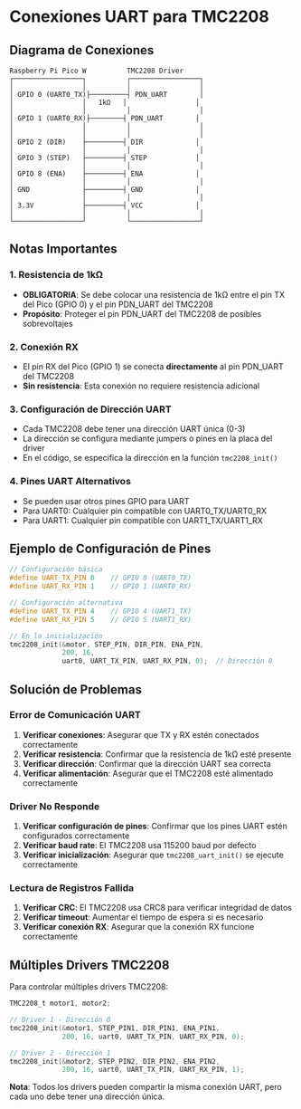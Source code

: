 # Conexiones UART para TMC2208

## Diagrama de Conexiones

```
Raspberry Pi Pico W          TMC2208 Driver
┌─────────────────┐          ┌─────────────────┐
│                 │          │                 │
│ GPIO 0 (UART0_TX)├─────────┤ PDN_UART        │
│                 │   1kΩ   │                 │
│                 │          │                 │
│ GPIO 1 (UART0_RX)├────────┤ PDN_UART        │
│                 │          │                 │
│                 │          │                 │
│ GPIO 2 (DIR)    ├─────────┤ DIR             │
│                 │          │                 │
│ GPIO 3 (STEP)   ├─────────┤ STEP            │
│                 │          │                 │
│ GPIO 8 (ENA)    ├─────────┤ ENA             │
│                 │          │                 │
│ GND             ├─────────┤ GND             │
│                 │          │                 │
│ 3.3V            ├─────────┤ VCC             │
│                 │          │                 │
└─────────────────┘          └─────────────────┘
```

## Notas Importantes

### 1. Resistencia de 1kΩ
- **OBLIGATORIA**: Se debe colocar una resistencia de 1kΩ entre el pin TX del Pico (GPIO 0) y el pin PDN_UART del TMC2208
- **Propósito**: Proteger el pin PDN_UART del TMC2208 de posibles sobrevoltajes

### 2. Conexión RX
- El pin RX del Pico (GPIO 1) se conecta **directamente** al pin PDN_UART del TMC2208
- **Sin resistencia**: Esta conexión no requiere resistencia adicional

### 3. Configuración de Dirección UART
- Cada TMC2208 debe tener una dirección UART única (0-3)
- La dirección se configura mediante jumpers o pines en la placa del driver
- En el código, se especifica la dirección en la función `tmc2208_init()`

### 4. Pines UART Alternativos
- Se pueden usar otros pines GPIO para UART
- Para UART0: Cualquier pin compatible con UART0_TX/UART0_RX
- Para UART1: Cualquier pin compatible con UART1_TX/UART1_RX

## Ejemplo de Configuración de Pines

```c
// Configuración básica
#define UART_TX_PIN 0    // GPIO 0 (UART0_TX)
#define UART_RX_PIN 1    // GPIO 1 (UART0_RX)

// Configuración alternativa
#define UART_TX_PIN 4    // GPIO 4 (UART1_TX)
#define UART_RX_PIN 5    // GPIO 5 (UART1_RX)

// En la inicialización
tmc2208_init(&motor, STEP_PIN, DIR_PIN, ENA_PIN, 
             200, 16, 
             uart0, UART_TX_PIN, UART_RX_PIN, 0);  // Dirección 0
```

## Solución de Problemas

### Error de Comunicación UART
1. **Verificar conexiones**: Asegurar que TX y RX estén conectados correctamente
2. **Verificar resistencia**: Confirmar que la resistencia de 1kΩ esté presente
3. **Verificar dirección**: Confirmar que la dirección UART sea correcta
4. **Verificar alimentación**: Asegurar que el TMC2208 esté alimentado correctamente

### Driver No Responde
1. **Verificar configuración de pines**: Confirmar que los pines UART estén configurados correctamente
2. **Verificar baud rate**: El TMC2208 usa 115200 baud por defecto
3. **Verificar inicialización**: Asegurar que `tmc2208_uart_init()` se ejecute correctamente

### Lectura de Registros Fallida
1. **Verificar CRC**: El TMC2208 usa CRC8 para verificar integridad de datos
2. **Verificar timeout**: Aumentar el tiempo de espera si es necesario
3. **Verificar conexión RX**: Asegurar que la conexión RX funcione correctamente

## Múltiples Drivers TMC2208

Para controlar múltiples drivers TMC2208:

```c
TMC2208_t motor1, motor2;

// Driver 1 - Dirección 0
tmc2208_init(&motor1, STEP_PIN1, DIR_PIN1, ENA_PIN1, 
             200, 16, uart0, UART_TX_PIN, UART_RX_PIN, 0);

// Driver 2 - Dirección 1  
tmc2208_init(&motor2, STEP_PIN2, DIR_PIN2, ENA_PIN2, 
             200, 16, uart0, UART_TX_PIN, UART_RX_PIN, 1);
```

**Nota**: Todos los drivers pueden compartir la misma conexión UART, pero cada uno debe tener una dirección única.
